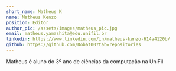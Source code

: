 ```yaml
---
short_name: Matheus K
name: Matheus Kenzo 
position: Editor
author_pic: /assets/images/matheus_pic.jpg
email: matheus.yamashita@edu.unifil.br
linkedin: https://www.linkedin.com/in/matheus-kenzo-614a4120b/
github: https://github.com/Dobat00?tab=repositories
---
```

Matheus é aluno do 3⁠º ano de ciências da computação na UniFil


